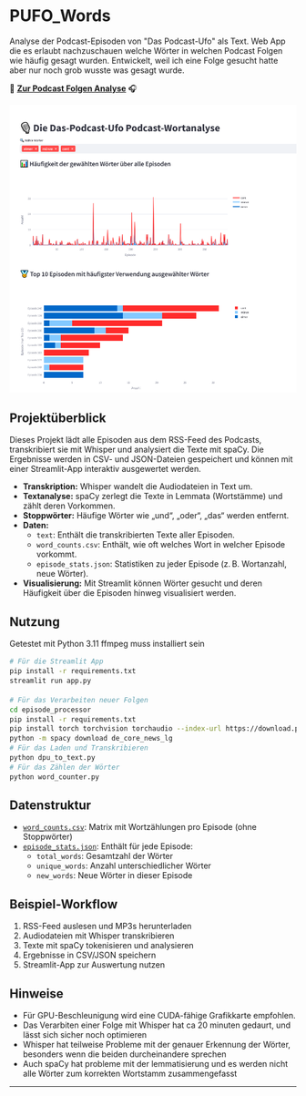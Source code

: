 # PUFO_Words

Analyse der Podcast-Episoden von "Das Podcast-Ufo" als Text.
Web App die es erlaubt nachzuschauen welche Wörter in welchen Podcast Folgen wie häufig gesagt wurden. 
Entwickelt, weil ich eine Folge gesucht hatte aber nur noch grob wusste was gesagt wurde.

🚀 **[Zur Podcast Folgen Analyse](https://pufo-words.streamlit.app/)** 🎧

![App Screenshot](app_example.png "Screenshot")

## Projektüberblick

Dieses Projekt lädt alle Episoden aus dem RSS-Feed des Podcasts, transkribiert sie mit Whisper und analysiert die Texte mit spaCy. Die Ergebnisse werden in CSV- und JSON-Dateien gespeichert und können mit einer Streamlit-App interaktiv ausgewertet werden.

- **Transkription:** Whisper wandelt die Audiodateien in Text um.
- **Textanalyse:** spaCy zerlegt die Texte in Lemmata (Wortstämme) und zählt deren Vorkommen.
- **Stoppwörter:** Häufige Wörter wie „und“, „oder“, „das“ werden entfernt.
- **Daten:**  
  - `text`: Enthält die transkribierten Texte aller Episoden.
  - `word_counts.csv`: Enthält, wie oft welches Wort in welcher Episode vorkommt.
  - `episode_stats.json`: Statistiken zu jeder Episode (z. B. Wortanzahl, neue Wörter).
- **Visualisierung:** Mit Streamlit können Wörter gesucht und deren Häufigkeit über die Episoden hinweg visualisiert werden.

## Nutzung

Getestet mit Python 3.11
ffmpeg muss installiert sein

   ```sh
   # Für die Streamlit App
   pip install -r requirements.txt
   streamlit run app.py

   # Für das Verarbeiten neuer Folgen 
   cd episode_processor
   pip install -r requirements.txt
   pip install torch torchvision torchaudio --index-url https://download.pytorch.org/whl/cu121
   python -m spacy download de_core_news_lg
   # Für das Laden und Transkribieren
   python dpu_to_text.py
   # Für das Zählen der Wörter
   python word_counter.py
   ```



## Datenstruktur

- [`word_counts.csv`](word_counts.csv): Matrix mit Wortzählungen pro Episode (ohne Stoppwörter)
- [`episode_stats.json`](episode_stats.json): Enthält für jede Episode:
  - `total_words`: Gesamtzahl der Wörter
  - `unique_words`: Anzahl unterschiedlicher Wörter
  - `new_words`: Neue Wörter in dieser Episode

## Beispiel-Workflow

1. RSS-Feed auslesen und MP3s herunterladen
2. Audiodateien mit Whisper transkribieren
3. Texte mit spaCy tokenisieren und analysieren
4. Ergebnisse in CSV/JSON speichern
5. Streamlit-App zur Auswertung nutzen

## Hinweise

- Für GPU-Beschleunigung wird eine CUDA-fähige Grafikkarte empfohlen.
- Das Verarbiten einer Folge mit Whisper hat ca 20 minuten gedaurt, und lässt sich sicher noch optimieren
- Whisper hat teilweise Probleme mit der genauer Erkennung der Wörter, besonders wenn die beiden durcheinandere sprechen
- Auch spaCy hat probleme mit der lemmatisierung und es werden nicht alle Wörter zum korrekten Wortstamm zusammengefasst 

---
